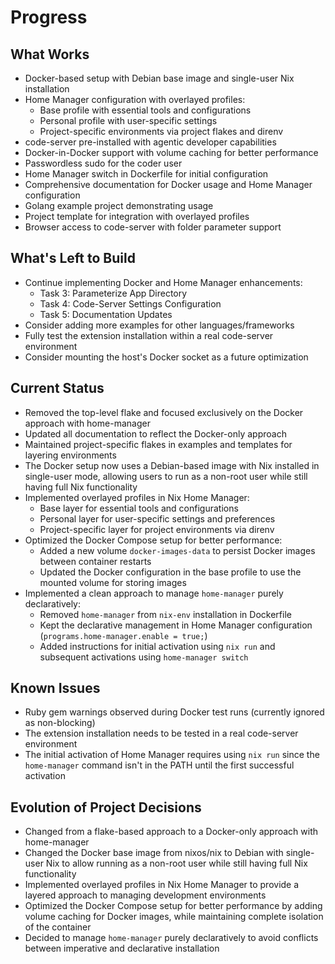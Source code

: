# Progress

## What Works

* Docker-based setup with Debian base image and single-user Nix installation
* Home Manager configuration with overlayed profiles:
  * Base profile with essential tools and configurations
  * Personal profile with user-specific settings
  * Project-specific environments via project flakes and direnv
* code-server pre-installed with agentic developer capabilities
* Docker-in-Docker support with volume caching for better performance
* Passwordless sudo for the coder user
* Home Manager switch in Dockerfile for initial configuration
* Comprehensive documentation for Docker usage and Home Manager configuration
* Golang example project demonstrating usage
* Project template for integration with overlayed profiles
* Browser access to code-server with folder parameter support

## What's Left to Build

* Continue implementing Docker and Home Manager enhancements:
  * Task 3: Parameterize App Directory
  * Task 4: Code-Server Settings Configuration
  * Task 5: Documentation Updates
* Consider adding more examples for other languages/frameworks
* Fully test the extension installation within a real code-server environment
* Consider mounting the host's Docker socket as a future optimization

## Current Status

* Removed the top-level flake and focused exclusively on the Docker approach with home-manager
* Updated all documentation to reflect the Docker-only approach
* Maintained project-specific flakes in examples and templates for layering environments
* The Docker setup now uses a Debian-based image with Nix installed in single-user mode, allowing users to run as a non-root user while still having full Nix functionality
* Implemented overlayed profiles in Nix Home Manager:
  * Base layer for essential tools and configurations
  * Personal layer for user-specific settings and preferences
  * Project-specific layer for project environments via direnv
* Optimized the Docker Compose setup for better performance:
  * Added a new volume `docker-images-data` to persist Docker images between container restarts
  * Updated the Docker configuration in the base profile to use the mounted volume for storing images
* Implemented a clean approach to manage `home-manager` purely declaratively:
  * Removed `home-manager` from `nix-env` installation in Dockerfile
  * Kept the declarative management in Home Manager configuration (`programs.home-manager.enable = true;`)
  * Added instructions for initial activation using `nix run` and subsequent activations using `home-manager switch`

## Known Issues

* Ruby gem warnings observed during Docker test runs (currently ignored as non-blocking)
* The extension installation needs to be tested in a real code-server environment
* The initial activation of Home Manager requires using `nix run` since the `home-manager` command isn't in the PATH until the first successful activation

## Evolution of Project Decisions

* Changed from a flake-based approach to a Docker-only approach with home-manager
* Changed the Docker base image from nixos/nix to Debian with single-user Nix to allow running as a non-root user while still having full Nix functionality
* Implemented overlayed profiles in Nix Home Manager to provide a layered approach to managing development environments
* Optimized the Docker Compose setup for better performance by adding volume caching for Docker images, while maintaining complete isolation of the container
* Decided to manage `home-manager` purely declaratively to avoid conflicts between imperative and declarative installation
